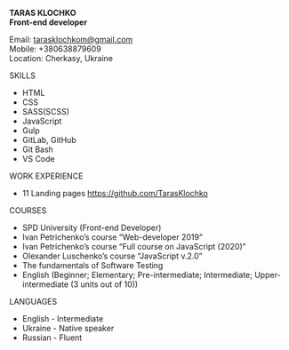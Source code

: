 **TARAS KLOCHKO**  
**Front-end developer**

Email: tarasklochkom@gmail.com  
Mobile: +380638879609  
Location: Cherkasy, Ukraine

SKILLS

- HTML
- CSS
- SASS(SCSS)
- JavaScript
- Gulp
- GitLab, GitHub
- Git Bash
- VS Code

WORK EXPERIENCE

- 11 Landing pages https://github.com/TarasKlochko

COURSES

- SPD University (Front-end Developer)
- Ivan Petrichenko’s course “Web-developer 2019”
- Ivan Petrichenko’s course “Full course on JavaScript (2020)”
- Olexander Luschenko’s course “JavaScript v.2.0”
- The fundamentals of Software Testing
- English (Beginner; Elementary; Pre-intermediate; Intermediate; Upper-intermediate (3 units out of 10))

LANGUAGES

- English - Intermediate
- Ukraine - Native speaker
- Russian - Fluent
